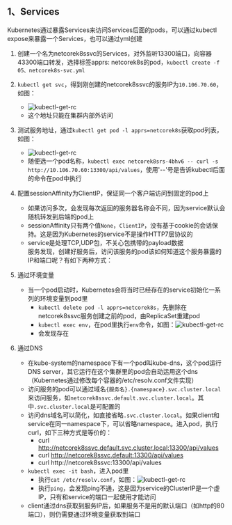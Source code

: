 1、Services
--
Kubernetes通过暴露Services来访问Services后面的pods，可以通过kubectl expose来暴露一个Services，也可以通过yml创建   
  1. 创建一个名为netcorek8ssvc的Services，对外监听13300端口，向容器43300端口转发，选择标签apprs: netcorek8s的pod，`kubectl create -f 05、netcorek8s-svc.yml`  
  2. `kubectl get svc`，得到刚创建的netcorek8ssvc的服务IP为`10.106.70.60`，如图：
      * ![kubectl-get-rc](https://images.gitee.com/uploads/images/2019/0202/173537_99c11aed_5849.png "04、getrc.png")  
      * 这个地址只能在集群内部外访问
  3. 测试服务地址，通过`kubectl get pod -l apprs=netcorek8s`获取pod列表，如图：
      * ![kubectl-get-rc](https://images.gitee.com/uploads/images/2019/0202/173537_99c11aed_5849.png "04、getrc.png")  
      * 随便选一个pod名称，`kubectl exec netcorek8srs-4bhv6 -- curl -s http://10.106.70.60:13300/api/values`，使用'--'号是告诉kubectl后面的命令在pod中执行
  4. 配置sessionAffinity为ClientIP，保证同一个客户端访问到固定的pod上
      * 如果访问多次，会发现每次返回的服务器名称会不同，因为service默认会随机转发到后端的pod上
      * sessionAffinity只有两个值`None`，`ClientIP`，没有基于cookie的会话保持。这是因为Kubernetes的service不是操作HTTP7层协议的
      * service是处理TCP,UDP包，不关心包携带的payload数据  
服务发现，创建好服务后，访问该服务的pod该如何知道这个服务暴露的IP和端口呢？有如下两种方式：  
  1. 通过环境变量
      * 当一个pod启动时，Kubernetes会将当时已经存在的service初始化一系列的环境变量到pod里
         * `kubectl delete pod -l apprs=netcorek8s`，先删除在netcorek8ssvc服务创建之前的pod，由ReplicaSet重建pod
         * `kubectl exec env`，在pod里执行`env`命令，如图：![kubectl-get-rc](https://images.gitee.com/uploads/images/2019/0202/173537_99c11aed_5849.png "04、getrc.png") 
         * 会发现存在

  2. 通过DNS
      * 在kube-system的namespace下有一个pod叫kube-dns，这个pod运行DNS server，其它运行在这个集群里的pod会自动运用这个dns（Kubernetes通过修改每个容器的/etc/resolv.conf文件实现）
      * 访问服务的pod可以通过域名`{服务名}.{namespace}.svc.cluster.local`来访问服务，如`netcorek8ssvc.default.svc.cluster.local`。其中`.svc.cluster.local`是可配置的
      * 访问dns域名可以简化，如直接省略`.svc.cluster.local`。如果client和service在同一namespace下，可以省略namespace。进入pod，执行curl，如下三种方式是等价的：
        * curl http://netcorek8ssvc.default.svc.cluster.local:13300/api/values
        * curl http://netcorek8ssvc.default:13300/api/values
        * curl http://netcorek8ssvc:13300/api/values
      * `kubectl exec -it bash`，进入pod里
        * 执行`cat /etc/resolv.conf`，如图：![kubectl-get-rc](https://images.gitee.com/uploads/images/2019/0202/173537_99c11aed_5849.png "04、getrc.png") 
        * 执行`ping`，会发现ping不通，这是因为service的ClusterIP是一个虚IP，只有和service的端口一起使用才能访问
      * client通过dns获取到服务IP后，如果服务不是用的默认端口（如http的80端口），则仍需要通过环境变量获取到端口